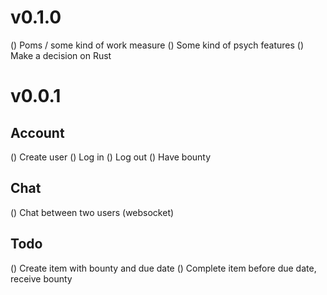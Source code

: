 # v0.1.0

() Poms / some kind of work measure
() Some kind of psych features
() Make a decision on Rust

# v0.0.1

## Account

() Create user
() Log in
() Log out
() Have bounty

## Chat

() Chat between two users (websocket)

## Todo

() Create item with bounty and due date
() Complete item before due date, receive bounty